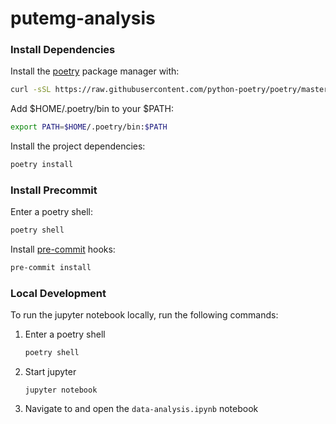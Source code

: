 # putemg-analysis

### Install Dependencies

Install the [poetry](https://github.com/python-poetry/poetry) package manager with:
```bash
curl -sSL https://raw.githubusercontent.com/python-poetry/poetry/master/get-poetry.py | python3
```
Add $HOME/.poetry/bin to your $PATH:
```bash
export PATH=$HOME/.poetry/bin:$PATH
```
Install the project dependencies:
```bash
poetry install
```

### Install Precommit

Enter a poetry shell:
```bash
poetry shell
```

Install [pre-commit](https://pre-commit.com/) hooks:
```bash
pre-commit install
```

### Local Development

To run the jupyter notebook locally, run the following commands:

1. Enter a poetry shell
    ```bash
    poetry shell
    ```
2. Start jupyter
    ```shell
    jupyter notebook
    ```
3. Navigate to and open the `data-analysis.ipynb` notebook
